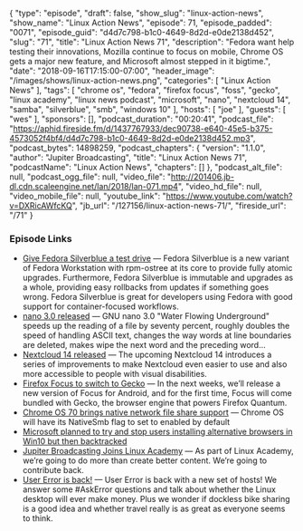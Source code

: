 {
  "type": "episode",
  "draft": false,
  "show_slug": "linux-action-news",
  "show_name": "Linux Action News",
  "episode": 71,
  "episode_padded": "0071",
  "episode_guid": "d4d7c798-b1c0-4649-8d2d-e0de2138d452",
  "slug": "71",
  "title": "Linux Action News 71",
  "description": "Fedora want help testing their innovations, Mozilla continue to focus on mobile, Chrome OS gets a major new feature, and Microsoft almost stepped in it bigtime.",
  "date": "2018-09-16T17:15:00-07:00",
  "header_image": "/images/shows/linux-action-news.png",
  "categories": [
    "Linux Action News"
  ],
  "tags": [
    "chrome os",
    "fedora",
    "firefox focus",
    "foss",
    "gecko",
    "linux academy",
    "linux news podcast",
    "microsoft",
    "nano",
    "nextcloud 14",
    "samba",
    "silverblue",
    "smb",
    "windows 10"
  ],
  "hosts": [
    "joe"
  ],
  "guests": [
    "wes"
  ],
  "sponsors": [],
  "podcast_duration": "00:20:41",
  "podcast_file": "https://aphid.fireside.fm/d/1437767933/dec90738-e640-45e5-b375-4573052f4bf4/d4d7c798-b1c0-4649-8d2d-e0de2138d452.mp3",
  "podcast_bytes": 14898259,
  "podcast_chapters": {
    "version": "1.1.0",
    "author": "Jupiter Broadcasting",
    "title": "Linux Action News 71",
    "podcastName": "Linux Action News",
    "chapters": []
  },
  "podcast_alt_file": null,
  "podcast_ogg_file": null,
  "video_file": "http://201406.jb-dl.cdn.scaleengine.net/lan/2018/lan-071.mp4",
  "video_hd_file": null,
  "video_mobile_file": null,
  "youtube_link": "https://www.youtube.com/watch?v=DXRicAWfcKQ",
  "jb_url": "/127156/linux-action-news-71/",
  "fireside_url": "/71"
}


### Episode Links

  * [Give Fedora Silverblue a test drive](https://fedoramagazine.org/give-fedora-silverblue-a-test-drive/ "Give Fedora Silverblue a test drive") — Fedora Silverblue is a new variant of Fedora Workstation with rpm-ostree at its core to provide fully atomic upgrades. Furthermore, Fedora Silverblue is immutable and upgrades as a whole, providing easy rollbacks from updates if something goes wrong. Fedora Silverblue is great for developers using Fedora with good support for container-focused workflows.
  * [nano 3.0 released](https://nano-editor.org/news.php?30 "nano 3.0 released") — GNU nano 3.0 "Water Flowing Underground" speeds up the reading of a file by seventy percent, roughly doubles the speed of handling ASCII text, changes the way words at line boundaries are deleted, makes  wipe the next word and  the preceding word...
  * [Nextcloud 14 released](https://nextcloud.com/blog/nextcloud-14-the-most-accessible-nextcloud-ever/ "Nextcloud 14 released") — The upcoming Nextcloud 14 introduces a series of improvements to make Nextcloud even easier to use and also more accessible to people with visual disabilities.
  * [Firefox Focus to switch to Gecko](https://hacks.mozilla.org/2018/09/focus-with-geckoview/ "Firefox Focus to switch to Gecko") — In the next weeks, we’ll release a new version of Focus for Android, and for the first time, Focus will come bundled with Gecko, the browser engine that powers Firefox Quantum.
  * [Chrome OS 70 brings native network file share support](https://www.xda-developers.com/chrome-os-70-brings-native-network-file-share-support/ "Chrome OS 70 brings native network file share support") — Chrome OS will have its NativeSmb flag to set to enabled by default
  * [Microsoft planned to try and stop users installing alternative browsers in Win10 but then backtracked](https://www.zdnet.com/article/in-latest-windows-test-builds-microsoft-discourages-alternate-browsers/ "Microsoft planned to try and stop users installing alternative browsers in Win10 but then backtracked")
  * [Jupiter Broadcasting Joins Linux Academy](https://linuxacademy.com/blog/linuxacademy-com/jupiter-broadcasting-joins-linux-academy/ "Jupiter Broadcasting Joins Linux Academy") — As part of Linux Academy, we’re going to do more than create better content. We’re going to contribute back.
  * [User Error is back!](https://error.show/48 "User Error is back!") — User Error is back with a new set of hosts! We answer some #AskError questions and talk about whether the Linux desktop will ever make money. Plus we wonder if dockless bike sharing is a good idea and whether travel really is as great as everyone seems to think. 



